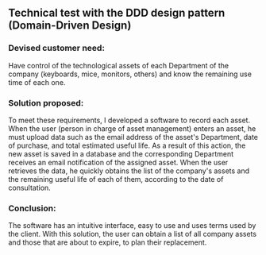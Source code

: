 ## Technical test with the DDD design pattern (Domain-Driven Design)

### Devised customer need:
Have control of the technological assets of each Department of the company (keyboards, mice, monitors, others) and know the remaining use time of each one.

### Solution proposed: 
To meet these requirements, I developed a software to record each asset.
When the user (person in charge of asset management) enters an asset, he must upload data such as the email address of the asset's Department, date of purchase, and total estimated useful life. As a result of this action, the new asset is saved in a database and the corresponding Department receives an email notification of the assigned asset.
When the user retrieves the data, he quickly obtains the list of the company's assets and the remaining useful life of each of them, according to the date of consultation.

### Conclusion: 
The software has an intuitive interface, easy to use and uses terms used by the client. With this solution, the user can obtain a list of all company assets and those that are about to expire, to plan their replacement.